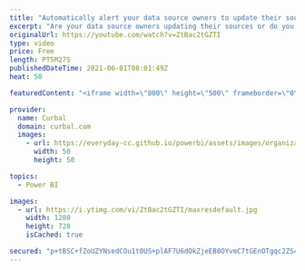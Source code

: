 ```yaml
---
title: "Automatically alert your data source owners to update their sources"
excerpt: "Are your data source owners updating their sources or do you get blanks everywhere on your reports? In today's video, I am going to show you, how you can automate alerts that send emails to data source owners so they remember to update them.  Here you can download all the pbix files: https://curbal.com/donwload-center"
originalUrl: https://youtube.com/watch?v=ZtBac2tGZTI
type: video
price: Free
length: PT5M27S
publishedDateTime: 2021-06-01T08:01:49Z
heat: 50

featuredContent: "<iframe width=\"800\" height=\"500\" frameborder=\"0\" src=\"https://www.youtube.com/embed/ZtBac2tGZTI\" allow=\"accelerometer; autoplay; encrypted-media; gyroscope; picture-in-picture\" allowfullscreen></iframe>"

provider:
  name: Curbal
  domain: curbal.com
  images:
    - url: https://everyday-cc.github.io/powerbi/assets/images/organizations/curbal.com-50x50.jpg
      width: 50
      height: 50

topics:
  - Power BI

images:
  - url: https://i.ytimg.com/vi/ZtBac2tGZTI/maxresdefault.jpg
    width: 1280
    height: 720
    isCached: true

secured: "p+tBSC+fZoUZYNsedCOu1t0US+plAF7U6dOkZjeEB8OYvmC7tGEnOTgqc2ZS4P8YFrSKXGhaI6i33wNMBCSEQmnRgojo0plhElVlTl2I8O05/JMeUNn8560pP60qR4RmlZHUWYFhT7InbAPehda0RGtQ2M22L+wyvSjKoE+jlKNo3dLFNcG9GXxuvr1wxaxDNZlCuf0HkeXbXhtiNaE77zT5QNCfnJPyCVVZhaNDLP3Kx5pVSRZ3yAROj1GQkl2C0Gpdoi05tueXIjExjNMGVxFhNWGw4HO5EfbftxnN/sYyhxCIKVgLP8sDglYIyEMgmSjL2lQR107w34L7dcA55pXEA/sAdVYxQraFlONEc2kmIiAU61vqZcEN28HO6aUKLUz1wTLj0ShHu3DIADhhEGtpr9PGCCa5T9LA0nuKvj4=;dLxZrvCB9wDhruvw7TLJLA=="
---
```


